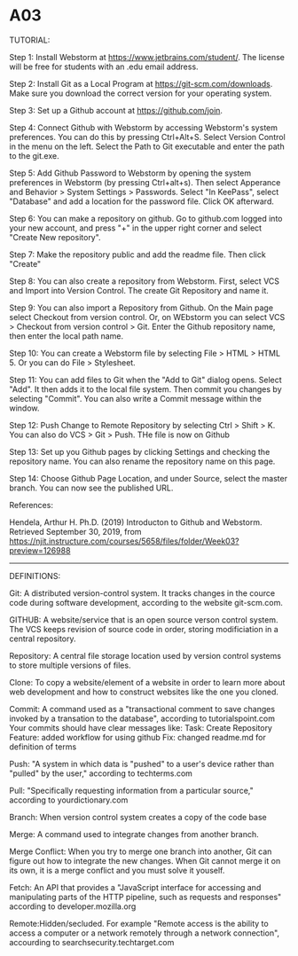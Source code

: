 # A03
TUTORIAL:

Step 1:
Install Webstorm at https://www.jetbrains.com/student/. The license will be free for students with an .edu email address.

Step 2:
Install Git as a Local Program at https://git-scm.com/downloads. Make sure you download the correct version for your operating system.

Step 3:
Set up a Github account at https://github.com/join.

Step 4:
Connect Github with Webstorm by accessing Webstorm's system preferences. You can do this by pressing Ctrl+Alt+S. Select Version Control in the menu on the left. Select the Path to Git executable and enter the path to the git.exe.

Step 5: 
Add Github Password to Webstorm by opening the system preferences in Webstorm (by pressing Ctrl+alt+s). Then select Apperance and Behavior > System Settings > Passwords. Select "In KeePass", select "Database" and add a location for the password file. Click OK afterward.

Step 6:
You can make a repository on github. Go to github.com logged into your new account, and press "+" in the upper right corner and select "Create New repository".

Step 7:
Make the repository public and add the readme file. Then click "Create"

Step 8:
You can also create a repository from Webstorm. First, select VCS and Import into Version Control. The create Git Repository and name it.

Step 9:
You can also import a Repository from Github. On the Main page select Checkout from version control. Or, on WEbstorm you can select VCS > Checkout from version control > Git. Enter the Github repository name, then enter the local path name.

Step 10:
You can create a Webstorm file by selecting File > HTML > HTML 5. Or you can do File > Stylesheet.

Step 11:
You can add files to Git when the "Add to Git" dialog opens. Select "Add". It then adds it to the local file system. Then commit you changes by selecting "Commit". You can also write a Commit message within the window.

Step 12:
Push Change to Remote Repository by selecting Ctrl > Shift > K. You can also do VCS > Git > Push. THe file is now on Github

Step 13:
Set up you Github pages by clicking Settings and checking the repository name. You can also rename the repository name on this page.

Step 14:
Choose Github Page Location, and under Source, select the master branch. You can now see the published URL. 

References:

Hendela, Arthur H. Ph.D. (2019) Introducton to Github and Webstorm. Retrieved September 30, 2019, from https://njit.instructure.com/courses/5658/files/folder/Week03?preview=126988


******************************************************************
DEFINITIONS:

Git: A distributed version-control system. It tracks changes in the cource code during software development, according to the website git-scm.com.

GITHUB: A website/service that is an open source verson control system. The VCS keeps revision of source code in order, storing modificiation in a central repository.

Repository: A central file storage location used by version control systems to store multiple versions of files.

Clone: To copy a website/element of a website in order to learn more about web development and how to construct websites like the one you cloned.

Commit: A command used as a "transactional comment to save changes invoked by a transation to the database", according to tutorialspoint.com
Your commits should have clear messages like:
Task: Create Repository
Feature:  added workflow for using github
Fix:  changed readme.md for definition of terms

Push: "A system in which data is "pushed" to a user's device rather than "pulled" by the user," according to techterms.com

Pull: "Specifically requesting information from a particular source," according to yourdictionary.com

Branch: When version control system creates a copy of the code base

Merge: A command used to integrate changes from another branch.

Merge Conflict: When you try to merge one branch into another, Git can figure out how to integrate the new changes. When Git cannot merge it on its own, it is a merge conflict and you must solve it youself.

Fetch: An API that provides a "JavaScript interface for accessing and manipulating parts of the HTTP pipeline, such as requests and responses" according to developer.mozilla.org

Remote:Hidden/secluded. For example "Remote access is the ability to access a computer or a network remotely through a network connection", accourding to searchsecurity.techtarget.com

